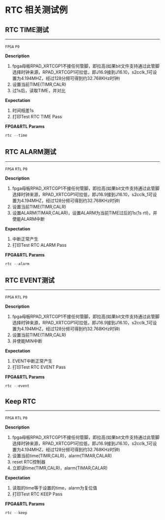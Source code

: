 # RTC 相关测试例

## RTC TIME测试

----
`FPGA`  `P0`

**Description**

1. fpga母板RPAD_XRTCGP1不接任何管脚，即拉高(如果bit文件支持通过此管脚选择时钟来源，RPAD_XRTCGP1可拉低，即J16.9接到J16.10，s2cclk_1可设置为4.194MHZ，经过128分频可得到约32.768KHz时钟)
2. 设置当前TIME(TIMR,CALR)
3. 过1s后，读取TIME，并对比

**Expectation**

1. 时间相差1s
2. 打印Test RTC TIME Pass

**FPGA&RTL Params**

```c
rtc --time
```

## RTC ALARM测试

----
`FPGA` `RTL` `P0`

**Description**

1. fpga母板RPAD_XRTCGP1不接任何管脚，即拉高(如果bit文件支持通过此管脚选择时钟来源，RPAD_XRTCGP1可拉低，即J16.9接到J16.10，s2cclk_1可设置为4.194MHZ，经过128分频可得到约32.768KHz时钟)
2. 设置当前TIME(TIMR,CALR)
3. 设置ALARM(TIMAR,CALAR)，设置ALARM为当前TIME过后的1s(1s rtl)，并使能ALARM中断

**Expectation**

1. 中断正常产生
2. 打印Test RTC ALARM Pass

**FPGA&RTL Params**

```c
rtc --alarm
```

## RTC EVENT测试

----
`FPGA` `RTL` `P0`

**Description**

1. fpga母板RPAD_XRTCGP1不接任何管脚，即拉高(如果bit文件支持通过此管脚选择时钟来源，RPAD_XRTCGP1可拉低，即J16.9接到J16.10，s2cclk_1可设置为4.194MHZ，经过128分频可得到约32.768KHz时钟)
2. 设置当前TIME(TIMR,CALR)
3. 并使能MIN中断

**Expectation**

1. EVENT中断正常产生
2. 打印Test RTC EVENT Pass

**FPGA&RTL Params**

```c
rtc --event
```

## Keep RTC

----
`FPGA` `RTL` `P0`

**Description**

1. fpga母板RPAD_XRTCGP1不接任何管脚，即拉高(如果bit文件支持通过此管脚选择时钟来源，RPAD_XRTCGP1可拉低，即J16.9接到J16.10，s2cclk_1可设置为4.194MHZ，经过128分频可得到约32.768KHz时钟)
2. 设置当前time(TIMR,CALR)，alarm(TIMAR,CALAR)
3. reset RTC控制器
4. 立即读time(TIMR,CALR)，alarm(TIMAR,CALAR)

**Expectation**

1. 读取的time等于设置的time，alarm为复位值
2. 打印Test RTC KEEP Pass

**FPGA&RTL Params**

```c
rtc --keep
```
